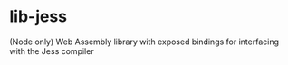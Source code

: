 # lib-jess
(Node only) Web Assembly library with exposed bindings for interfacing with the Jess compiler
